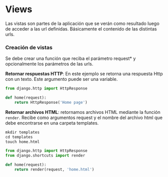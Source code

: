 # Views

Las vistas son partes de la aplicación que se verán como resultado luego de acceder a las url definidas. Básicamente el contenido de las distintas urls.

### Creación de vistas

Se debe crear una función que reciba el parámetro request* y opcionalmente los parámetros de las urls. 


**Retornar respuestas HTTP**: En este ejemplo se retorna una respuesta Http con un texto. Este argumento puede ser una variable.
```python
from django.http import HttpResponse

def home(request):
    return HttpResponse('Home page')
```

**Retornar archivos HTML**: retornamos archivos HTML mediante la función `render`. Recibe como argumentos request y el nombre del archivo html que debe encontrarse en una carpeta templates. 
```python
mkdir templates
cd templates
touch home.html
```

```python
from django.http import HttpResponse
from django.shortcuts import render

def home(request):
    return render(request, 'home.html')
```
